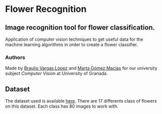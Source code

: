# Flower Recognition
## Image recognition tool for flower classification.

Application of computer vision techniques to get useful data for the machine learning algorithms in order to create a flower classifier.

### Authors
Made by [Braulio Vargas López](https://github.com/BraulioV) and [Marta Gómez Macías](https://github.com/mgmacias95) for our university subject _Computer Vision_ at University of Granada.

## Dataset

The dataset used is available [here](http://www.robots.ox.ac.uk/~vgg/data/flowers/17/). There are 17 differents class of flowers on this dataset. Each class has 80 images to work with.
